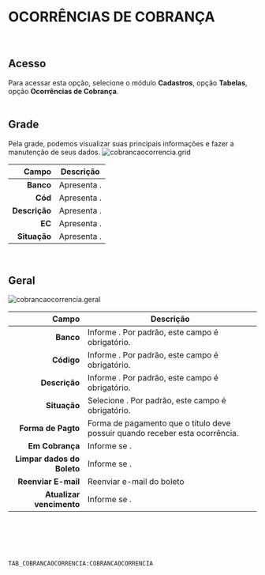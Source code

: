 # OCORRÊNCIAS DE COBRANÇA
<br>

## Acesso
Para acessar esta opção, selecione o módulo **Cadastros**, opção **Tabelas**, opção **Ocorrências de Cobrança**.
<br>
<br>

## Grade
Pela grade, podemos visualizar suas principais informações e fazer a manutenção de seus dados.
![cobrancaocorrencia.grid](https://raw.githubusercontent.com/netforcews/docs-erp/master/cadastros/imagens/cobrancaocorrencia.grid.png)

Campo | Descrição
--:|---
**Banco** | Apresenta .
**Cód** | Apresenta .
**Descrição** | Apresenta .
**EC** | Apresenta .
**Situação** | Apresenta .
<br>

## Geral
![cobrancaocorrencia.geral](https://raw.githubusercontent.com/netforcews/docs-erp/master/cadastros/imagens/cobrancaocorrencia.geral.png)

Campo | Descrição
--:|---
**Banco** | Informe . Por padrão, este campo é obrigatório.
**Código** | Informe . Por padrão, este campo é obrigatório.
**Descrição** | Informe . Por padrão, este campo é obrigatório.
**Situação** | Selecione . Por padrão, este campo é obrigatório.
**Forma de Pagto** | Forma de pagamento que o título deve possuir quando receber esta ocorrência.
**Em Cobrança** | Informe se .
**Limpar dados do Boleto** | Informe se .
**Reenviar E-mail** | Reenviar e-mail do boleto
**Atualizar vencimento** | Informe se .
<br>
<br>
<br>
<br>

```TAB_COBRANCAOCORRENCIA:COBRANCAOCORRENCIA```
